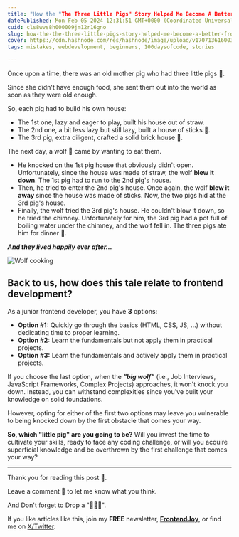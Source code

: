 ```yaml
---
title: "How the "The Three Little Pigs" Story Helped Me Become A Better Frontend Developer"
datePublished: Mon Feb 05 2024 12:31:51 GMT+0000 (Coordinated Universal Time)
cuid: cls8wvs8h000009jm12r16gno
slug: how-the-the-three-little-pigs-story-helped-me-become-a-better-frontend-developer
cover: https://cdn.hashnode.com/res/hashnode/image/upload/v1707136160039/0ffa8b72-1e17-426e-8fa8-e8e15ab13c0c.jpeg
tags: mistakes, webdevelopment, beginners, 100daysofcode, stories

---
```


Once upon a time, there was an old mother pig who had three little pigs 🐷.

Since she didn't have enough food, she sent them out into the world as soon as they were old enough.

So, each pig had to build his own house:

- The 1st one, lazy and eager to play, built his house out of straw.
- The 2nd one, a bit less lazy but still lazy, built a house of sticks 🥢.
- The 3rd pig, extra diligent, crafted a solid brick house 🧱.

The next day, a wolf 🐺 came by wanting to eat them.

- He knocked on the 1st pig house that obviously didn't open. Unfortunately, since the house was made of straw, the wolf **blew it down**. The 1st pig had to run to the 2nd pig's house.
- Then, he tried to enter the 2nd pig's house. Once again, the wolf **blew it away** since the house was made of sticks. Now, the two pigs hid at the 3rd pig's house.
- Finally, the wolf tried the 3rd pig's house. He couldn't blow it down, so he tried the chimney. Unfortunately for him, the 3rd pig had a pot full of boiling water under the chimney, and the wolf fell in. The three pigs ate him for dinner 🥘.

_**And they lived happily ever after...**_

![Wolf cooking](https://dev-to-uploads.s3.amazonaws.com/uploads/articles/8sy1xfro85eu1xcpaopc.jpg)

## Back to us, how does this tale relate to frontend development?

As a junior frontend developer, you have **3** options:

- **Option #1:** Quickly go through the basics (HTML, CSS, JS, ...) without dedicating time to proper learning.
- **Option #2:** Learn the fundamentals but not apply them in practical projects.
- **Option #3:** Learn the fundamentals and actively apply them in practical projects.

If you choose the last option, when the **_"big wolf"_** (i.e., Job Interviews, JavaScript Frameworks, Complex Projects) approaches, it won't knock you down. Instead, you can withstand complexities since you've built your knowledge on solid foundations.

However, opting for either of the first two options may leave you vulnerable to being knocked down by the first obstacle that comes your way.

**So, which "little pig" are you going to be?** Will you invest the time to cultivate your skills, ready to face any coding challenge, or will you acquire superficial knowledge and be overthrown by the first challenge that comes your way?

---

Thank you for reading this post 🙏.

Leave a comment 📩 to let me know what you think.

And Don't forget to Drop a "💖🦄🔥".

If you like articles like this, join my **FREE** newsletter, **[FrontendJoy](https://frontendjoy.substack.com/)**, or find me on [X/Twitter](https://twitter.com/_ndeyefatoudiop).